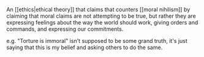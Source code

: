 An [[ethics|ethical theory]] that claims that counters [[moral nihilism]] by claiming that moral claims are not attempting to be true, but rather they are expressing feelings about the way the world should work, giving orders and commands, and expressing our commitments.

e.g. "Torture is immoral" isn't supposed to be some grand truth, it's just saying that this is my belief and asking others to do the same.
